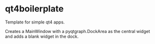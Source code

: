 # qt4boilerplate

Template for simple qt4 apps.

Creates a MainWindow with a pyqtgraph.DockArea as the central widget
and adds a blank widget in the dock.

